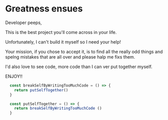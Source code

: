 # Greatness ensues

Developer peeps,

This is the best project you'll come across in your life.

Unfortunately, I can't build it myself so I need your help!

Your mission, if you chose to accept it, is to find all the really odd things and spelng mistakes that are all over and please halp me fixs them.

I'd also love to see code, more code than I can ver put together myself.

ENJOY!!

```javascript
  const breakSelfByWritingTooMuchCode = () => {
    return putSelfTogether()
  }

  const putSelfTogether = () => {
    return breakSelfByWritingTooMuchCode ()
  }
```
